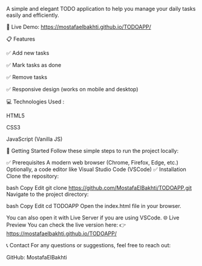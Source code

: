 A simple and elegant TODO application to help you manage your daily tasks easily and efficiently.

🔗 Live Demo: https://mostafaelbakhti.github.io/TODOAPP/

📋 Features

✅ Add new tasks

✅ Mark tasks as done

✅ Remove tasks

✅ Responsive design (works on mobile and desktop)

💻 Technologies Used : 

HTML5

CSS3

JavaScript (Vanilla JS)

🚀 Getting Started
Follow these simple steps to run the project locally:

✅ Prerequisites
A modern web browser (Chrome, Firefox, Edge, etc.)
Optionally, a code editor like Visual Studio Code (VSCode)
✅ Installation
Clone the repository:

bash
Copy
Edit
git clone https://github.com/MostafaElBakhti/TODOAPP.git
Navigate to the project directory:

bash
Copy
Edit
cd TODOAPP
Open the index.html file in your browser.

You can also open it with Live Server if you are using VSCode.
🌐 Live Preview
You can check the live version here:
👉 https://mostafaelbakhti.github.io/TODOAPP/

📞 Contact
For any questions or suggestions, feel free to reach out:

GitHub: MostafaElBakhti
